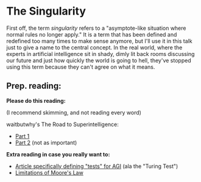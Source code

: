 # The Singularity

First off, the term *singularity* refers to a "asymptote-like situation where normal rules no longer apply." It is a term that has been defined and redefined too many times to make sense anymore, but I'll use it in this talk just to give a name to the central concept. In the real world, where the experts in artificial intelligence sit in shady, dimly lit back rooms discussing our future and just how quickly the world is going to hell, they've stopped using this term because they can't agree on what it means.

## Prep. reading:

**Please do this reading:**

(I recommend skimming, and not reading every word)

waitbutwhy's The Road to Superintelligence:

+ [Part 1](http://waitbutwhy.com/2015/01/artificial-intelligence-revolution-1.html)
+ [Part 2](http://waitbutwhy.com/2015/01/artificial-intelligence-revolution-2.html) (not as important)


**Extra reading in case you really want to:**

+ [Article specifically defining "tests" for AGI](https://intelligence.org/2013/08/11/what-is-agi/) (ala the "Turing Test")
+ [Limitations of Moore's Law](http://en.wikipedia.org/wiki/Moore%27s_law#Consequences_and_limitations)
